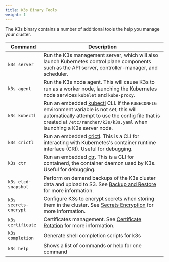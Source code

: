 ```yaml
---
title: K3s Binary Tools
weight: 1
---
```


The K3s binary contains a number of additional tools the help you manage your cluster.

Command | Description
--------|------------------
`k3s server`| Run the K3s management server, which will also launch Kubernetes control plane components such as the API server, controller-manager, and scheduler.
`k3s agent`|  Run the K3s node agent. This will cause K3s to run as a worker node, launching the Kubernetes node services `kubelet` and `kube-proxy`.
`k3s kubectl`| Run an embedded [kubectl](https://kubernetes.io/docs/reference/kubectl) CLI. If the `KUBECONFIG` environment variable is not set, this will automatically attempt to use the config file that is created at `/etc/rancher/k3s/k3s.yaml` when launching a K3s server node.
`k3s crictl`| Run an embedded [crictl](https://github.com/kubernetes-sigs/cri-tools/blob/master/docs/crictl.md). This is a CLI for interacting with Kubernetes's container runtime interface (CRI). Useful for debugging.
`k3s ctr`| Run an embedded [ctr](https://github.com/projectatomic/containerd/blob/master/docs/cli.md). This is a CLI for containerd, the container daemon used by K3s. Useful for debugging.
`k3s etcd-snapshot` | Perform on demand backups of the K3s cluster data and upload to S3. See [Backup and Restore](../backup-restore/backup-restore.md#backup-and-restore-with-embedded-etcd-datastore) for more information.
`k3s secrets-encrypt` | Configure K3s to encrypt secrets when storing them in the cluster. See [Secrets Encryption](../security/secrets-encryption.md) for more information.
`k3s certificate` | Certificates management. See [Certificate Rotation](../advanced/advanced.md#certificate-rotation) for more information.
`k3s completion` | Generate shell completion scripts for k3s
`k3s help`| Shows a list of commands or help for one command
